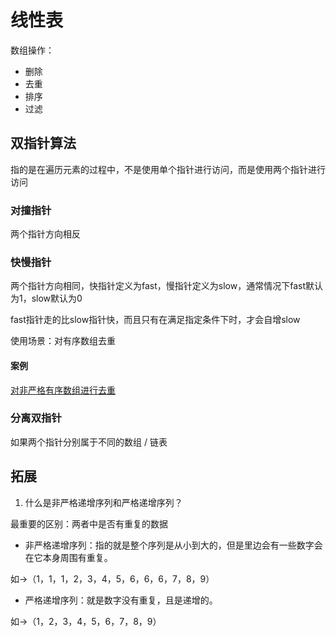 # 线性表

数组操作：

- 删除
- 去重
- 排序
- 过滤

## 双指针算法

指的是在遍历元素的过程中，不是使用单个指针进行访问，而是使用两个指针进行访问

### 对撞指针

两个指针方向相反

### 快慢指针

两个指针方向相同，快指针定义为fast，慢指针定义为slow，通常情况下fast默认为1，slow默认为0

fast指针走的比slow指针快，而且只有在满足指定条件下时，才会自增slow

使用场景：对有序数组去重

#### 案例

[对非严格有序数组进行去重](https://leetcode.cn/problems/remove-duplicates-from-sorted-array/solutions/728105/shan-chu-pai-xu-shu-zu-zhong-de-zhong-fu-tudo/)

### 分离双指针

如果两个指针分别属于不同的数组 / 链表

## 拓展

1. 什么是非严格递增序列和严格递增序列？

最重要的区别：两者中是否有重复的数据

- 非严格递增序列：指的就是整个序列是从小到大的，但是里边会有一些数字会在它本身周围有重复。

如->（1，1，1，2，3，4，5，6，6，6，7，8，9）

- 严格递增序列：就是数字没有重复，且是递增的。

如->（1，2，3，4，5，6，7，8，9）
